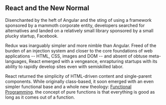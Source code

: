 ## React and the New Normal

Disenchanted by the heft of Angular and the sting of using a framework sponsored
by a mammoth corporate entity, developers searched for alternatives and landed
on a relatively small library sponsored by a small plucky startup, Facebook. 

Redux was inarguably simpler and more nimble than Angular. Freed of the burden of 
an injection system and closer to the core foundations of web applications -- HTML,
CSS, images and DOM -- and absent of obtuse meta-languages, React emerged with a vengeance,
enrapturing startups with its ability to rapidly develop sites even with semiskilled labor.

React returned the simplicity of HTML-driven content and single-parent components. 
While originally class-based, it soon emerged with an even simpler functional base
and a whole new theology: [Functional Programming](https://github.com/readme/guides/functional-programming-basics). 
the concept of pure functions is that everything is good as long as it comes out of a function.